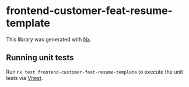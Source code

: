 # frontend-customer-feat-resume-template

This library was generated with [Nx](https://nx.dev).

## Running unit tests

Run `nx test frontend-customer-feat-resume-template` to execute the unit tests via [Vitest](https://vitest.dev/).
